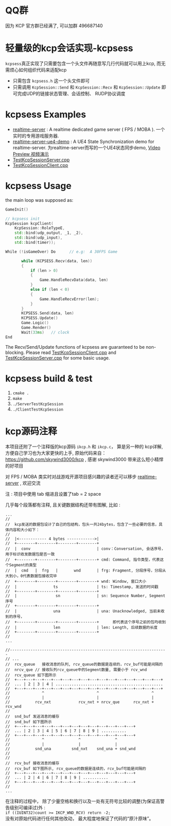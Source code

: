 
# QQ群

因为 KCP 官方群已经满了, 可以加群 496687140


# 轻量级的kcp会话实现-kcpsess

`kcpsess`真正实现了只需要包含一个头文件再随意写几行代码就可以用上kcp, 而无需烦心如何组织代码来适配kcp

- 只需包含 `kcpsess.h` 这一个头文件即可
- 只需调用 `KcpSession::Send` 和 `KcpSession::Recv` 和 `KcpSession::Update` 即可完成UDP的链接状态管理、会话控制、 RUDP协议调度

# kcpsess Examples

- [realtime-server](https://github.com/no5ix/realtime-server) : A realtime dedicated game server ( FPS / MOBA ). 一个实时的专用游戏服务器.
- [realtime-server-ue4-demo](https://github.com/no5ix/realtime-server-ue4-demo) :  A UE4 State Synchronization demo for realtime-server. 为realtime-server而写的一个UE4状态同步demo, [Video Preview 视频演示](https://hulinhong.com)
- [TestKcpSessionServer.cpp](https://github.com/no5ix/kcpsess/blob/master/TestKcpSessionServer.cpp)
- [TestKcpSessionClient.cpp](https://github.com/no5ix/kcpsess/blob/master/TestKcpSessionClient.cpp)


# kcpsess Usage

the main loop was supposed as:

``` c++
GameInit()

// kcpsess init
KcpSession kcpClient(
    KcpSession::RoleTypeE,
    std::bind(udp_output, _1, _2),
    std::bind(udp_input),
    std::bind(timer));

While (!isGameOver) Do      // e.g:  A 30FPS Game

       while (KCPSESS.Recv(data, len))
       {
           if (len > 0)
           {
               Game.HandleRecvData(data, len)
           }
           else if (len < 0)
           {
               Game.HandleRecvError(len);
           }
       }
       KCPSESS.Send(data, len)
       KCPSESS.Update()
       Game.Logic()
       Game.Render()
       Wait(33ms)   // clock
End
```

The Recv/Send/Update functions of kcpsess are guaranteed to be non-blocking.
Please read [TestKcpSessionClient.cpp](https://github.com/no5ix/kcpsess/blob/master/TestKcpSessionClient.cpp) and [TestKcpSessionServer.cpp](https://github.com/no5ix/kcpsess/blob/master/TestKcpSessionServer.cpp) for some basic usage.


# kcpsess build & test

1. ` cmake . `
2. ` make `
3. ` ./ServerTestKcpSession `
4. ` ./ClientTestKcpSession `


# kcp源码注释

本项目还附了一个注释版的kcp源码 `ikcp.h` 和 `ikcp.c`， 算是另一种的 kcp详解, 方便自己学习也为大家更快的上手, 原始代码来自： https://github.com/skywind3000/kcp , 感谢 skywind3000 带来这么短小精悍的好项目

对 FPS / MOBA 类实时对战游戏开源项目感兴趣的读者还可以移步 [realtime-server](https://github.com/no5ix/realtime-server) , 欢迎交流

注 : 项目中使用 tab 缩进且设置了tab = 2 space

几乎每个段落都有注释, 且关键数据结构还带有图解, 比如 : 

```
...
//
//	kcp发送的数据包设计了自己的包结构，包头一共24bytes，包含了一些必要的信息，具体内容和大小如下：
//	
//	|<------------ 4 bytes ------------>|
//	+--------+--------+--------+--------+
//	|  conv                             | conv：Conversation, 会话序号，用于标识收发数据包是否一致
//	+--------+--------+--------+--------+ cmd: Command, 指令类型，代表这个Segment的类型
//	|  cmd   |  frg   |       wnd       | frg: Fragment, 分段序号，分段从大到小，0代表数据包接收完毕
//	+--------+--------+--------+--------+ wnd: Window, 窗口大小
//	|                ts                 | ts: Timestamp, 发送的时间戳
//	+--------+--------+--------+--------+
//	|                 sn                | sn: Sequence Number, Segment序号
//	+--------+--------+--------+--------+
//	|                una                | una: Unacknowledged, 当前未收到的序号，
//	+--------+--------+--------+--------+      即代表这个序号之前的包均收到
//	|                len                | len: Length, 后续数据的长度
//	+--------+--------+--------+--------+
//
...

//---------------------------------------------------------------------
// ...
//	rcv_queue	接收消息的队列, rcv_queue的数据是连续的，rcv_buf可能是间隔的
//	nrcv_que // 接收队列rcv_queue中的Segment数量, 需要小于 rcv_wnd
//	rcv_queue 如下图所示
//	+---+---+---+---+---+---+---+---+---+---+---+---+---+---+---+---+
//	... | 2 | 3 | 4 | ............................................... 
//	+---+---+---+---+---+---+---+---+---+---+---+---+---+---+---+---+
//              ^              	        ^                      	^        
//              |                      	|                      	|        
//           rcv_nxt           	rcv_nxt + nrcv_que      rcv_nxt + rcv_wnd		
//
//	snd_buf 发送消息的缓存
//	snd_buf 如下图所示
//	+---+---+---+---+---+---+---+---+---+---+---+---+---+
//	... | 2 | 3 | 4 | 5 | 6 | 7 | 8 | 9 | ...........
//	+---+---+---+---+---+---+---+---+---+---+---+---+---+
//              ^               ^               ^
//              |               |               |
//           snd_una         snd_nxt    snd_una + snd_wnd	
//
//
//	rcv_buf 接收消息的缓存
//	rcv_buf 如下图所示, rcv_queue的数据是连续的，rcv_buf可能是间隔的
//	+---+---+---+---+---+---+---+---+---+---+---+---+---+
//	... | 2 | 4 | 6 | 7 | 8 | 9 | ...........
//	+---+---+---+---+---+---+---+---+---+---+---+---+---+	
//
...
```

在注释的过程中， 除了少量空格和换行以及一处有无符号比较的调整(为保证高警告级别可编译过)外 :    
`if ((IUINT32)count >= IKCP_WND_RCV) return -2;`   
没有对原始代码进行任何其他改动， 最大程度地保证了代码的“原汁原味”。